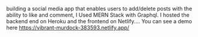 building a social media app that enables users to add/delete posts with the ability to like and comment, I Used MERN Stack with Graphql. I hosted the backend end on Heroku and the frontend on Netlify.... You can see a demo here https://vibrant-murdock-383593.netlify.app/
